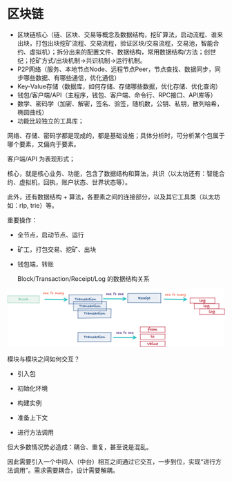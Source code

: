 # 区块链

* 区块链核心（链、区块、交易等概念及数据结构，挖矿算法，启动流程、谁来出块，打包出块挖矿流程、交易流程，验证区块/交易流程，交易池，智能合约、虚拟机）；拆分出来的配置文件、数据结构，常用数据结构/方法；创世纪；挖矿方式/出块机制-&gt;共识机制-&gt;运行机制。
* P2P网络（服务、本地节点Node、远程节点Peer，节点查找、数据同步，同步哪些数据、有哪些通信，优化通信）
* Key-Value存储（数据库，如何存储、存储哪些数据，优化存储、优化查询）
* 钱包/客户端/API（主程序，钱包、客户端、命令行、RPC接口、API库等）
* 数学、密码学（加密、解密，签名、验签，随机数，公钥、私钥，散列哈希，椭圆曲线）
* 功能比较独立的工具库；

网络、存储、密码学都是现成的，都是基础设施；具体分析时，可分析某个包属于哪个要素，又偏向于要素。

客户端/API 为表现形式；

核心，就是核心业务、功能，包含了数据结构和算法，共识（以太坊还有：智能合约、虚拟机，回执，账户状态、世界状态等）。

此外，还有数据结构 + 算法，各要素之间的连接部分，以及其它工具类（以太坊如：rlp, trie）等。

重要操作：

* 全节点，启动节点、运行
* 矿工，打包交易、挖矿、出块
* 钱包端，转账

  Block/Transaction/Receipt/Log 的数据结构关系

![](/assets/block-tx-receipt-log.png)

模块与模块之间如何交互？

* 引入包

* 初始化环境

* 构建实例

* 准备上下文

* 进行方法调用

但大多数情况势必造成：耦合、重复，甚至说是混乱。

因此需要引入一个中间人（中台）相互之间通过它交互，一步到位，实现“进行方法调用”。需求需要耦合，设计需要解耦。

